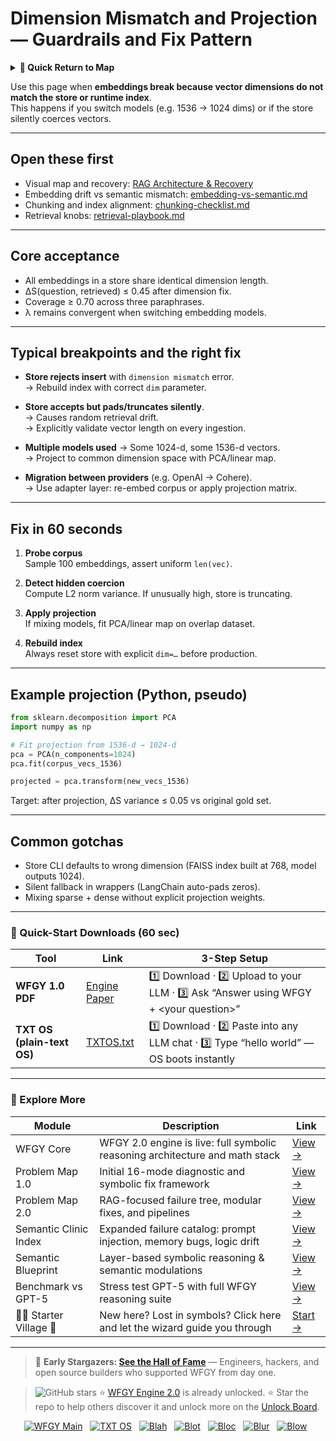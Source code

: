 # Dimension Mismatch and Projection — Guardrails and Fix Pattern

<details>
  <summary><strong>🧭 Quick Return to Map</strong></summary>

<br>

  > You are in a sub-page of **RAG_VectorDB**.  
  > To reorient, go back here:  
  >
  > - [**RAG_VectorDB** — vector databases for retrieval and grounding](./README.md)  
  > - [**WFGY Global Fix Map** — main Emergency Room, 300+ structured fixes](../README.md)  
  > - [**WFGY Problem Map 1.0** — 16 reproducible failure modes](../../README.md)  
  >
  > Think of this page as a desk within a ward.  
  > If you need the full triage and all prescriptions, return to the Emergency Room lobby.
</details>


Use this page when **embeddings break because vector dimensions do not match the store or runtime index**.  
This happens if you switch models (e.g. 1536 → 1024 dims) or if the store silently coerces vectors.

---

## Open these first

- Visual map and recovery: [RAG Architecture & Recovery](https://github.com/onestardao/WFGY/blob/main/ProblemMap/rag-architecture-and-recovery.md)  
- Embedding drift vs semantic mismatch: [embedding-vs-semantic.md](https://github.com/onestardao/WFGY/blob/main/ProblemMap/embedding-vs-semantic.md)  
- Chunking and index alignment: [chunking-checklist.md](https://github.com/onestardao/WFGY/blob/main/ProblemMap/chunking-checklist.md)  
- Retrieval knobs: [retrieval-playbook.md](https://github.com/onestardao/WFGY/blob/main/ProblemMap/retrieval-playbook.md)  

---

## Core acceptance

- All embeddings in a store share identical dimension length.  
- ΔS(question, retrieved) ≤ 0.45 after dimension fix.  
- Coverage ≥ 0.70 across three paraphrases.  
- λ remains convergent when switching embedding models.  

---

## Typical breakpoints and the right fix

- **Store rejects insert** with `dimension mismatch` error.  
  → Rebuild index with correct `dim` parameter.  

- **Store accepts but pads/truncates silently**.  
  → Causes random retrieval drift.  
  → Explicitly validate vector length on every ingestion.  

- **Multiple models used** → Some 1024-d, some 1536-d vectors.  
  → Project to common dimension space with PCA/linear map.  

- **Migration between providers** (e.g. OpenAI → Cohere).  
  → Use adapter layer: re-embed corpus or apply projection matrix.  

---

## Fix in 60 seconds

1. **Probe corpus**  
   Sample 100 embeddings, assert uniform `len(vec)`.

2. **Detect hidden coercion**  
   Compute L2 norm variance. If unusually high, store is truncating.

3. **Apply projection**  
   If mixing models, fit PCA/linear map on overlap dataset.  

4. **Rebuild index**  
   Always reset store with explicit `dim=…` before production.  

---

## Example projection (Python, pseudo)

```python
from sklearn.decomposition import PCA
import numpy as np

# Fit projection from 1536-d → 1024-d
pca = PCA(n_components=1024)
pca.fit(corpus_vecs_1536)

projected = pca.transform(new_vecs_1536)
````

Target: after projection, ΔS variance ≤ 0.05 vs original gold set.

---

## Common gotchas

* Store CLI defaults to wrong dimension (FAISS index built at 768, model outputs 1024).
* Silent fallback in wrappers (LangChain auto-pads zeros).
* Mixing sparse + dense without explicit projection weights.

---

### 🔗 Quick-Start Downloads (60 sec)

| Tool                       | Link                                                                                                                                       | 3-Step Setup                                                                             |
| -------------------------- | ------------------------------------------------------------------------------------------------------------------------------------------ | ---------------------------------------------------------------------------------------- |
| **WFGY 1.0 PDF**           | [Engine Paper](https://github.com/onestardao/WFGY/blob/main/I_am_not_lizardman/WFGY_All_Principles_Return_to_One_v1.0_PSBigBig_Public.pdf) | 1️⃣ Download · 2️⃣ Upload to your LLM · 3️⃣ Ask “Answer using WFGY + \<your question>”   |
| **TXT OS (plain-text OS)** | [TXTOS.txt](https://github.com/onestardao/WFGY/blob/main/OS/TXTOS.txt)                                                                     | 1️⃣ Download · 2️⃣ Paste into any LLM chat · 3️⃣ Type “hello world” — OS boots instantly |

---

### 🧭 Explore More

| Module                   | Description                                                                  | Link                                                                                               |
| ------------------------ | ---------------------------------------------------------------------------- | -------------------------------------------------------------------------------------------------- |
| WFGY Core                | WFGY 2.0 engine is live: full symbolic reasoning architecture and math stack | [View →](https://github.com/onestardao/WFGY/tree/main/core/README.md)                              |
| Problem Map 1.0          | Initial 16-mode diagnostic and symbolic fix framework                        | [View →](https://github.com/onestardao/WFGY/tree/main/ProblemMap/README.md)                        |
| Problem Map 2.0          | RAG-focused failure tree, modular fixes, and pipelines                       | [View →](https://github.com/onestardao/WFGY/blob/main/ProblemMap/rag-architecture-and-recovery.md) |
| Semantic Clinic Index    | Expanded failure catalog: prompt injection, memory bugs, logic drift         | [View →](https://github.com/onestardao/WFGY/blob/main/ProblemMap/SemanticClinicIndex.md)           |
| Semantic Blueprint       | Layer-based symbolic reasoning & semantic modulations                        | [View →](https://github.com/onestardao/WFGY/tree/main/SemanticBlueprint/README.md)                 |
| Benchmark vs GPT-5       | Stress test GPT-5 with full WFGY reasoning suite                             | [View →](https://github.com/onestardao/WFGY/tree/main/benchmarks/benchmark-vs-gpt5/README.md)      |
| 🧙‍♂️ Starter Village 🏡 | New here? Lost in symbols? Click here and let the wizard guide you through   | [Start →](https://github.com/onestardao/WFGY/blob/main/StarterVillage/README.md)                   |

---

> 👑 **Early Stargazers: [See the Hall of Fame](https://github.com/onestardao/WFGY/tree/main/stargazers)** —
> Engineers, hackers, and open source builders who supported WFGY from day one.

> <img src="https://img.shields.io/github/stars/onestardao/WFGY?style=social" alt="GitHub stars"> ⭐ [WFGY Engine 2.0](https://github.com/onestardao/WFGY/blob/main/core/README.md) is already unlocked. ⭐ Star the repo to help others discover it and unlock more on the [Unlock Board](https://github.com/onestardao/WFGY/blob/main/STAR_UNLOCKS.md).

<div align="center">

[![WFGY Main](https://img.shields.io/badge/WFGY-Main-red?style=flat-square)](https://github.com/onestardao/WFGY)
 
[![TXT OS](https://img.shields.io/badge/TXT%20OS-Reasoning%20OS-orange?style=flat-square)](https://github.com/onestardao/WFGY/tree/main/OS)
 
[![Blah](https://img.shields.io/badge/Blah-Semantic%20Embed-yellow?style=flat-square)](https://github.com/onestardao/WFGY/tree/main/OS/BlahBlahBlah)
 
[![Blot](https://img.shields.io/badge/Blot-Persona%20Core-green?style=flat-square)](https://github.com/onestardao/WFGY/tree/main/OS/BlotBlotBlot)
 
[![Bloc](https://img.shields.io/badge/Bloc-Reasoning%20Compiler-blue?style=flat-square)](https://github.com/onestardao/WFGY/tree/main/OS/BlocBlocBloc)
 
[![Blur](https://img.shields.io/badge/Blur-Text2Image%20Engine-navy?style=flat-square)](https://github.com/onestardao/WFGY/tree/main/OS/BlurBlurBlur)
 
[![Blow](https://img.shields.io/badge/Blow-Game%20Logic-purple?style=flat-square)](https://github.com/onestardao/WFGY/tree/main/OS/BlowBlowBlow)
 

</div>
